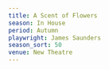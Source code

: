 ```yaml
---
title: A Scent of Flowers
season: In House
period: Autumn
playwright: James Saunders
season_sort: 50
venue: New Theatre
---
```



